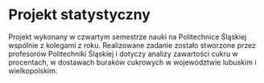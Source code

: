 # Projekt statystyczny
Projekt wykonany w czwartym semestrze nauki na Politechnice Śląskiej wspólnie z kolegami z roku. Realizowane zadanie zostało stworzone przez profesorów Politechniki Śląskiej i dotyczy analizy zawartości cukru w procentach, w dostawach buraków cukrowych w województwie lubuskim i wielkopolskim.